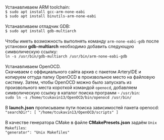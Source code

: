 Устанавливаем ARM toolchain:<br>
```$ sudo apt install gcc-arm-none-eabi```<br> 
```$ sudo apt install binutils-arm-none-eabi```<br>
<br>
Устанавливаем отладчик GDB:<br>
```$ sudo apt install gdb-multiarch```<br>
<br>
Чтобы иметь возможность выполнять команду ```arm-none-eabi-gdb``` после установки **gdb-multiarch** необходимо добавить следующую символическую ссылку:<br>
```ln -s /usr/bin/gdb-multiarch /usr/bin/arm-none-eabi-gdb```<br>
<br>
Устанавливаем OpenOCD.<br>
Скачиваем с оффициального сайта архив с пакетом ArteryIDE и копируем оттуда папку OpenOCD в произвольное место на файловую систему. Затем, чтобы OpenOCD можно было запускать из произвольного места короткой командой ```openocd```, добавляем символическую ссылку в каталог поиска программ - ```/usr/bin```:<br>
```sudo ln -s /home/tcukavin13/OpenOCD/bin/openocd /usr/bin/```<br>
<br>
В **launch.json** прописываем пути поиска зависимостей пакета openocd:<br>
 ```"searchDir": [ "/home/tcukavin13/OpenOCD/scripts" ]```<br>
 <br>
В качестве генератора CMake в файле **CMakePresets.json** задаём ```Unix Makefiles```:<br> 
```"generator": "Unix Makefiles"```